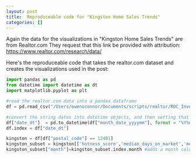 ```yaml
---
layout: post
title:  Reproduceable code for "Kingston Home Sales Trends"
categories: []
---
```


Again the data for the visualizations in "Kingston Home Sales Trends" are from Realtor.com 
They request that this link be provided with attribution: https://www.realtor.com/research/data/

Here's the reproduceable code that takes the realtor.com dataset and creates the visualizations used in the post:



```python
import pandas as pd
from datetime import datetime as dt
import matplotlib.pyplot as plt

#read the realtor.com data into a pandas dataframe
df = pd.read_csv("/Users/owenoconnor/Documents/scripts/realtor/RDC_Inventory_Hotness_Metrics_Zip_History.csv")

#convert the string dates into datetime objects, and then setting that column as the index for the dataframe.
df["date_dt"]  = pd.to_datetime(df["month_date_yyyymm"], format = "%Y%m", errors = "coerce") 
df.index = df["date_dt"]

kingston = df[df["postal_code"] == 12401]
kingston_subset = kingston[['hotness_score','median_days_on_market','median_listing_price']]
kingston_subset["month"]=kingston_subset.index.month #adds a month column that we can use to sort by
```
